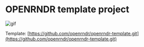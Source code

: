 # OPENRNDR template project

![gif](https://i.imgur.com/nkxEjmH.gif)

Template: [https://github.com/openrndr/openrndr-template.git](https://github.com/openrndr/openrndr-template.git)
